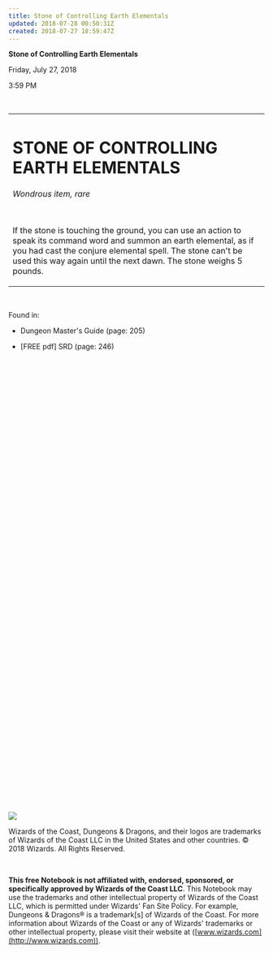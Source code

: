 ```yaml
---
title: Stone of Controlling Earth Elementals
updated: 2018-07-28 00:50:31Z
created: 2018-07-27 18:59:47Z
---
```


**Stone of Controlling Earth Elementals**

Friday, July 27, 2018

3:59 PM

 

<table><tbody><tr class="odd"><td><h1 id="stone-of-controlling-earth-elementals"><strong>STONE OF CONTROLLING EARTH ELEMENTALS</strong></h1><p><em>Wondrous item, rare</em></p><p> </p><p>If the stone is touching the ground, you can use an action to speak its command word and summon an earth elemental, as if you had cast the conjure elemental spell. The stone can't be used this way again until the next dawn. The stone weighs 5 pounds.</p></td></tr></tbody></table>

 

Found in:

-   Dungeon Master's Guide (page: 205)

-   \[FREE pdf\] SRD (page: 246)

##  

 

 

 

 

 

 

 

 

 

 

 

 

 

 

 

 

 

 

 

 

 

 

 

 

 

 

 

![](tmp\media\image1.png)

Wizards of the Coast, Dungeons & Dragons, and their logos are trademarks of Wizards of the Coast LLC in the United States and other countries. © 2018 Wizards. All Rights Reserved.

 

**This free Notebook is not affiliated with, endorsed, sponsored, or specifically approved by Wizards of the Coast LLC**. This Notebook may use the trademarks and other intellectual property of Wizards of the Coast LLC, which is permitted under Wizards' Fan Site Policy. For example, Dungeons & Dragons® is a trademark\[s\] of Wizards of the Coast. For more information about Wizards of the Coast or any of Wizards' trademarks or other intellectual property, please visit their website at ([www.wizards.com](http://www.wizards.com)).
